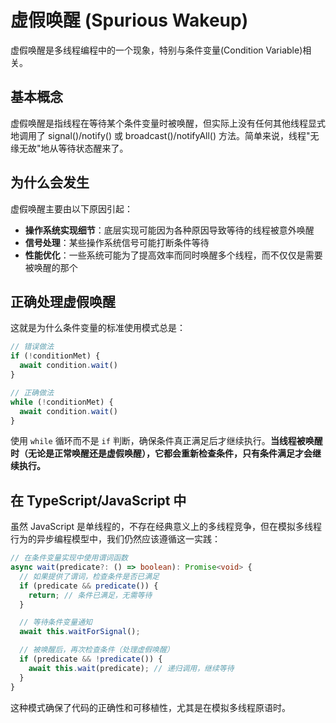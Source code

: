# 虚假唤醒 (Spurious Wakeup)

虚假唤醒是多线程编程中的一个现象，特别与条件变量(Condition Variable)相关。

## 基本概念

虚假唤醒是指线程在等待某个条件变量时被唤醒，但实际上没有任何其他线程显式地调用了 signal()/notify() 或 broadcast()/notifyAll() 方法。简单来说，线程"无缘无故"地从等待状态醒来了。

## 为什么会发生

虚假唤醒主要由以下原因引起：

- **操作系统实现细节**：底层实现可能因为各种原因导致等待的线程被意外唤醒
- **信号处理**：某些操作系统信号可能打断条件等待
- **性能优化**：一些系统可能为了提高效率而同时唤醒多个线程，而不仅仅是需要被唤醒的那个

## 正确处理虚假唤醒

这就是为什么条件变量的标准使用模式总是：

```typescript
// 错误做法
if (!conditionMet) {
  await condition.wait()
}

// 正确做法
while (!conditionMet) {
  await condition.wait()
}
```

使用 `while` 循环而不是 `if` 判断，确保条件真正满足后才继续执行。**当线程被唤醒时（无论是正常唤醒还是虚假唤醒），它都会重新检查条件，只有条件满足才会继续执行。**

## 在 TypeScript/JavaScript 中

虽然 JavaScript 是单线程的，不存在经典意义上的多线程竞争，但在模拟多线程行为的异步编程模型中，我们仍然应该遵循这一实践：

```typescript
// 在条件变量实现中使用谓词函数
async wait(predicate?: () => boolean): Promise<void> {
  // 如果提供了谓词，检查条件是否已满足
  if (predicate && predicate()) {
    return; // 条件已满足，无需等待
  }

  // 等待条件变量通知
  await this.waitForSignal();

  // 被唤醒后，再次检查条件（处理虚假唤醒）
  if (predicate && !predicate()) {
    await this.wait(predicate); // 递归调用，继续等待
  }
}
```

这种模式确保了代码的正确性和可移植性，尤其是在模拟多线程原语时。

